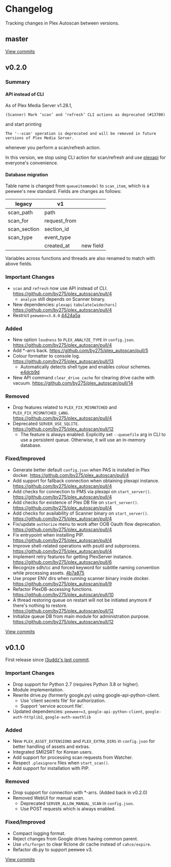 # Changelog

Tracking changes in Plex Autoscan between versions.

## master

[View commits](https://github.com/by275/plex_autoscan/compare/v0.2.0...master)

## v0.2.0

### Summary

#### API instead of CLI

As of Plex Media Server v1.28.1,

```log
(Scanner) Mark ‘scan’ and ‘refresh’ CLI actions as deprecated (#13700)
```

and start printing

```log
The '--scan' operation is deprecated and will be removed in future versions of Plex Media Server.
```

whenever you perform a scan/refresh action.

In this version, we stop using CLI action for scan/refresh and use [plexapi](https://github.com/pkkid/python-plexapi) for everyone's convenience.

#### Database migration

Table name is changed from `queueitemmodel` to `scan_item`, which is a peewee's new standard. Fields are changes as follows:

|legacy|v1||
|------|---|---|
|scan_path|path||
|scan_for|request_from||
|scan_section|section_id||
|scan_type|event_type||
||created_at|new field|

Variables across functions and threads are also renamed to match with above fields.

### Important Changes

* `scan` and `refresh` now use API instead of CLI. https://github.com/by275/plex_autoscan/pull/4
  * `analyze` still depends on Scanner binary.
* New dependencies: `plexapi` `tabulate[widechars]` https://github.com/by275/plex_autoscan/pull/4
* Restrict `peewee>=3.8.0` [4424a5a](https://github.com/by275/plex_autoscan/commit/4424a5aeb98b30c71ff2df49f762a921fe1905bd)

### Added

* New option `loudness` to `PLEX_ANALYZE_TYPE` in `config.json`. https://github.com/by275/plex_autoscan/pull/4
* Add *-arrs back. https://github.com/by275/plex_autoscan/pull/5
* Colour formatter to console log. https://github.com/by275/plex_autoscan/pull/13
  * Automatically detects shell type and enables colour schemes. [e4dcb9d](https://github.com/by275/plex_autoscan/commit/e4dcb9d7f0a5665a61716840c639e464a37b63b8)
* New API command `clear_drive_cache` for clearing drive cache with vacuum. https://github.com/by275/plex_autoscan/pull/14

### Removed

* Drop features related to `PLEX_FIX_MISMATCHED` and `PLEX_FIX_MISMATCHED_LANG`. https://github.com/by275/plex_autoscan/pull/4
* Deprecated `SERVER_USE_SQLITE`. https://github.com/by275/plex_autoscan/pull/12
  * The feature is always enabled. Explicitly set `--queuefile` arg in CLI to use a persistent queue. Otherwise, it will use an in-memory database.

### Fixed/Improved

* Generate better default `config.json` when PAS is installed in Plex docker. https://github.com/by275/plex_autoscan/pull/4
* Add support for fallback connection when obtaining plexapi instance. https://github.com/by275/plex_autoscan/pull/4
* Add checks for connection to PMS via plexapi on `start_server()`. https://github.com/by275/plex_autoscan/pull/4
* Add checks for existence of Plex DB file on `start_server()`. https://github.com/by275/plex_autoscan/pull/4
* Add checks for availability of Scanner binary on `start_server()`. https://github.com/by275/plex_autoscan/pull/4
* Fix/update `authorize` menu to work after OOB Oauth flow deprecation. https://github.com/by275/plex_autoscan/pull/4
* Fix entrypoint when installing PIP. https://github.com/by275/plex_autoscan/pull/4
* Improve shell-related operations with psutil and subprocess. https://github.com/by275/plex_autoscan/pull/4
* Implement retry features for getting PlexServer instance. https://github.com/by275/plex_autoscan/pull/6
* Recognize sdh/cc and forced keyword for subtitle naming convention while processing assets. [4b7a875](https://github.com/by275/plex_autoscan/commit/4b7a87505a63f0a3f5c12a832a668247f60e6028)
* Use proper ENV dirs when running scanner binary inside docker. https://github.com/by275/plex_autoscan/pull/9
* Refactor PlexDB-accessing functions. https://github.com/by275/plex_autoscan/pull/10
* A thread restoring queue on restart will not be initiated anymore if there's nothing to restore. https://github.com/by275/plex_autoscan/pull/12
* Initialize queue DB from main module for administration purpose. https://github.com/by275/plex_autoscan/pull/12

[View commits](https://github.com/by275/plex_autoscan/compare/v0.1.0...v0.2.0)

## v0.1.0

First release since [l3uddz's last commit](https://github.com/by275/plex_autoscan/tree/4e31fb19d81ca9d7ff0fc2f362f9accfff979bc4).

### Important Changes

* Drop support for Python 2.7 (requires Python 3.8 or higher).
* Module implementation.
* Rewrite drive.py (formerly google.py) using google-api-python-client.
  * Use 'client secrets file' for authorization.
  * Support 'service account file'.
* Updated dependencies: `peewee>=3`, `google-api-python-client`, `google-auth-httplib2`, `google-auth-oauthlib`

### Added

* New `PLEX_ASSET_EXTENSIONS` and `PLEX_EXTRA_DIRS` in `config.json` for better handling of assets and extras.
* Integrated SMI2SRT for Korean users.
* Add support for processing scan requests from Watcher.
* Respect `.plexignore` files when `start_scan()`.
* Add support for installation with PIP.

### Removed

* Drop support for connection with *-arrs. (Added back in v0.2.0)
* Removed WebUI for manual scan.
  * Deprecated `SERVER_ALLOW_MANUAL_SCAN` in `config.json`.
  * Use POST requests which is always enabled.

### Fixed/Improved

* Compact logging format.
* Reject changes from Google drives having common parent.
* Use `vfs/forget` to clear Rclone dir cache instead of `cahce/expire`.
* Refactor db.py to support peewee v3.

[View commits](https://github.com/by275/plex_autoscan/compare/4e31fb19d81ca9d7ff0fc2f362f9accfff979bc4...v0.1.0)
